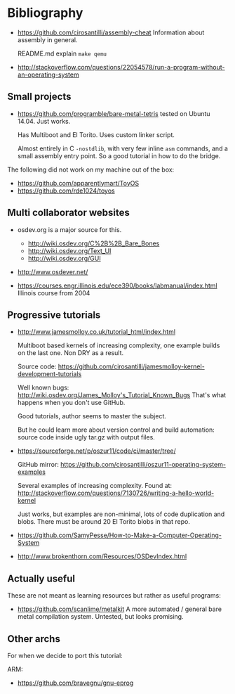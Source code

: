 # Bibliography

-   <https://github.com/cirosantilli/assembly-cheat> Information about assembly in general.

    README.md explain `make qemu`

-   <http://stackoverflow.com/questions/22054578/run-a-program-without-an-operating-system>

## Small projects

-   <https://github.com/programble/bare-metal-tetris> tested on Ubuntu 14.04. Just works.

    Has Multiboot and El Torito. Uses custom linker script.

    Almost entirely in C `-nostdlib`, with very few inline `asm` commands, and a small assembly entry point. So a good tutorial in how to do the bridge.

The following did not work on my machine out of the box:

- <https://github.com/apparentlymart/ToyOS>
- <https://github.com/rde1024/toyos>

## Multi collaborator websites

-   osdev.org is a major source for this.

    - <http://wiki.osdev.org/C%2B%2B_Bare_Bones>
    - <http://wiki.osdev.org/Text_UI>
    - <http://wiki.osdev.org/GUI>

-   <http://www.osdever.net/>

-   <https://courses.engr.illinois.edu/ece390/books/labmanual/index.html> Illinois course from 2004

## Progressive tutorials

-   <http://www.jamesmolloy.co.uk/tutorial_html/index.html>

    Multiboot based kernels of increasing complexity, one example builds on the last one. Non DRY as a result.

    Source code: <https://github.com/cirosantilli/jamesmolloy-kernel-development-tutorials>

    Well known bugs: <http://wiki.osdev.org/James_Molloy's_Tutorial_Known_Bugs> That's what happens when you don't use GitHub.

    Good tutorials, author seems to master the subject.

    But he could learn more about version control and build automation: source code inside ugly tar.gz with output files.

-   <https://sourceforge.net/p/oszur11/code/ci/master/tree/>

    GitHub mirror: <https://github.com/cirosantilli/oszur11-operating-system-examples>

    Several examples of increasing complexity. Found at: <http://stackoverflow.com/questions/7130726/writing-a-hello-world-kernel>

    Just works, but examples are non-minimal, lots of code duplication and blobs. There must be around 20 El Torito blobs in that repo.

-   <https://github.com/SamyPesse/How-to-Make-a-Computer-Operating-System>

-   <http://www.brokenthorn.com/Resources/OSDevIndex.html>

## Actually useful

These are not meant as learning resources but rather as useful programs:

-   <https://github.com/scanlime/metalkit> A more automated / general bare metal compilation system. Untested, but looks promising.

## Other archs

For when we decide to port this tutorial:

ARM:

- <https://github.com/bravegnu/gnu-eprog>
